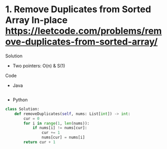 # 1. Remove Duplicates from Sorted Array In-place https://leetcode.com/problems/remove-duplicates-from-sorted-array/

Solution

- Two pointers: O(n) & S(1)

Code

- Java

```java

```

- Python

```python
class Solution:
    def removeDuplicates(self, nums: List[int]) -> int:
        cur = 0
        for i in range(1, len(nums)):
            if nums[i] != nums[cur]:
                cur += 1
                nums[cur] = nums[i]
        return cur + 1
```